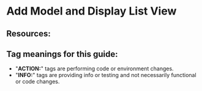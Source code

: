 # Add Model and Display List View

## Resources:

## Tag meanings for this guide:
* "**ACTION:**" tags are performing code or environment changes.
* "**INFO:**" tags are providing info or testing and not necessarily functional or code changes.